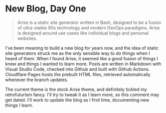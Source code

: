 <!-- BEGIN ARISE ------------------------------
Title:: "Blog, Day 1"

Author:: "Ben Robeson"
Description:: "A new blog, day one"
Language:: "en"
Thumbnail:: "arise-icon.png"
Published Date:: "2025-01-12"
Modified Date:: "2025-01-12"

content_header:: "false"
rss_hide:: "true"
---- END ARISE \\ DO NOT MODIFY THIS LINE ---->

# New Blog, Day One

> Arise is a static site generator written in Bash, designed to be a fusion of ultra-stable 90s technology and modern DevOps paradigms. Arise is designed around use cases like individual blogs and personal websites.

I've been meaning to build a new blog for years now, and the idea of static site generators struck me as the only sensible way to do things when I heard of them. When I found Arise, it seemed like a good fusion of things I knew and things I wanted to learn more. Posts are written in Markdown with Visual Studio Code, checked into Github and built with Github Actions. Cloudflare Pages hosts the prebuilt HTML files, retrieved automatically whenever the branch updates. 

The current theme is the stock Arise theme, and definitely tickled my retrofuturism fancy. I'll try to tweak it as I learn more, so this comment may get dated. I'll work to update the blog as I find time, documenting new things I learn. 

<div id="cusdis_thread"
  data-host="https://cusdis.com"
  data-app-id="e6a997e1-3eaa-491e-8e8c-01f71a9e593d"
  data-page-id="post0001"
  data-page-url="/posts/day_one/"
  data-page-title="Blog, Day 1"
></div>
<script async defer src="https://cusdis.com/js/cusdis.es.js"></script>
